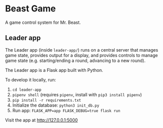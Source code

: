 # Beast Game

A game control system for Mr. Beast.

## Leader app

The Leader app (inside `leader-app/`) runs on a central server that manages game state, provides output for a display, and provides controls to manage game state (e.g. starting/ending a round, advancing to a new round).

The Leader app is a Flask app built with Python.

To develop it locally, run:

  1. `cd leader-app`
  2. `pipenv shell` (requires `pipenv`, install with `pip3 install pipenv`)
  3. `pip install -r requirements.txt`
  4. Initialize the database: `python3 init_db.py`
  5. Run app: `FLASK_APP=app FLASK_DEBUG=true flask run`

Visit the app at http://127.0.0.1:5000
